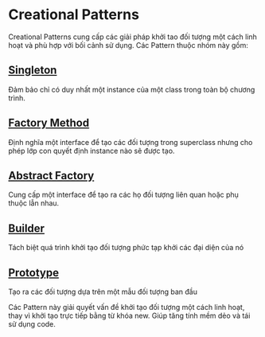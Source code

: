 # Creational Patterns

Creational Patterns cung cấp các giải pháp khởi tao đối tượng một cách linh hoạt và phù hợp với bối cảnh sử dụng. Các Pattern thuộc nhóm này gồm:

## [Singleton](Singleton.md)

Đảm bảo chỉ có duy nhất một instance của một class trong toàn bộ chương trình.

## [Factory Method](Factory-Method.md)

Định nghĩa một interface để tạo các đối tượng trong superclass nhưng cho phép lớp con quyết định instance nào sẽ được tạo.

## [Abstract Factory](Abstract-Factory.md)

Cung cấp một interface để tạo ra các họ đối tượng liên quan hoặc phụ thuộc lẫn nhau.

## [Builder](Builder.md)

Tách biệt quá trình khởi tạo đối tượng phức tạp khởi các đại diện của nó

## [Prototype](Prototype.md)

Tạo ra các đối tượng dựa trên một mẫu đối tượng ban đầu

Các Pattern này giải quyết vấn đề khởi tạo đối tượng một cách linh hoạt, thay vì khởi tạo trực tiếp bằng từ khóa new. Giúp tăng tính mềm dẻo và tái sử dụng code.